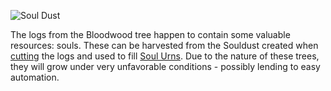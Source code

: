 ![Soul Dust](item:betterwithmods:material@23)

The logs from the Bloodwood tree happen to contain some valuable resources: souls. These can be harvested from the Souldust created when [cutting](../blocks/saw.md) the logs and used to fill [Soul Urns](../blocks/soul_urn.md).
Due to the nature of these trees, they will grow under very unfavorable conditions - possibly lending to easy automation.
